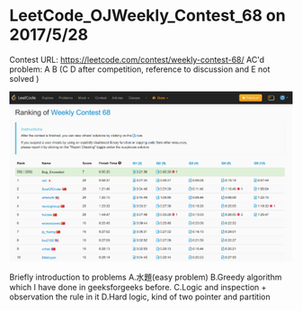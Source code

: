 # LeetCode_OJWeekly_Contest_68 on 2017/5/28
Contest URL: https://leetcode.com/contest/weekly-contest-68/
AC'd problem: A B (C D after competition, reference to discussion and E not solved )

![Screenshot](W68_Result.png)

Briefly introduction to problems
A.水題(easy problem)
B.Greedy algorithm which I have done in geeksforgeeks before.
C.Logic and inspection + observation the rule in it
D.Hard logic, kind of two pointer and partition

